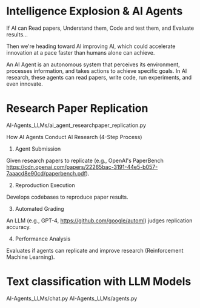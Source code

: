 #  Intelligence Explosion & AI Agents 

If AI can Read papers, Understand them, Code and test them, and Evaluate results…

Then we're heading toward AI improving AI, which could accelerate innovation at a pace faster than humans alone can achieve.

An AI Agent is an autonomous system that perceives its environment, processes information, and takes actions to achieve specific goals. In AI research, these agents can read papers, write code, run experiments, and even innovate.

# Research Paper Replication

AI-Agents_LLMs/ai_agent_researchpaper_replication.py 

How AI Agents Conduct AI Research (4-Step Process)

1. Agent Submission

Given research papers to replicate (e.g., OpenAI's PaperBench https://cdn.openai.com/papers/22265bac-3191-44e5-b057-7aaacd8e90cd/paperbench.pdf).

2. Reproduction Execution

Develops codebases to reproduce paper results.

3. Automated Grading

An LLM (e.g., GPT-4, https://github.com/google/automl) judges replication accuracy.

4. Performance Analysis

Evaluates if agents can replicate and improve research (Reinforcement Machine Learning). 

# Text classification with LLM Models

AI-Agents_LLMs/chat.py 
AI-Agents_LLMs/agents.py
